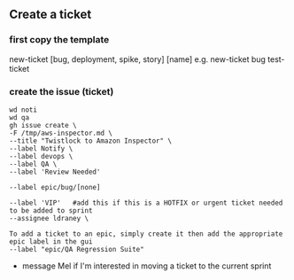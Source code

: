 ## Create a ticket
### first copy the template
new-ticket [bug, deployment, spike, story] [name]
e.g.
new-ticket bug test-ticket

### create the issue (ticket)
```
wd noti
wd qa
gh issue create \
-F /tmp/aws-inspector.md \
--title "Twistlock to Amazon Inspector" \
--label Notify \
--label devops \
--label QA \
--label 'Review Needed' 

--label epic/bug/[none]

--label 'VIP'   #add this if this is a HOTFIX or urgent ticket needed to be added to sprint
--assignee ldraney \

To add a ticket to an epic, simply create it then add the appropriate epic label in the gui
--label "epic/QA Regression Suite"
```

- message Mel if I'm interested in moving a ticket to the current sprint
